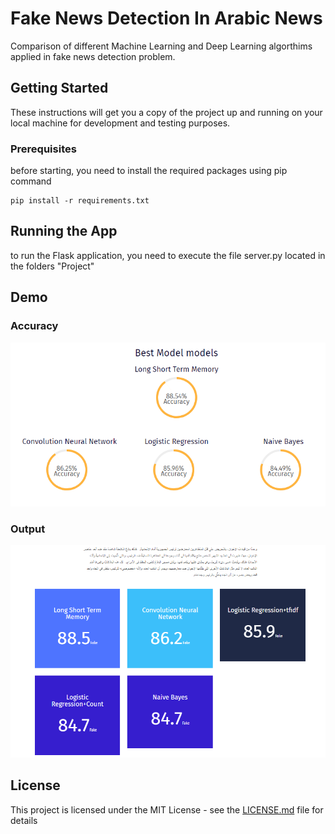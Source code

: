 # Fake News Detection In Arabic News

Comparison of different Machine Learning and Deep Learning algorthims applied in fake news detection problem.

## Getting Started

These instructions will get you a copy of the project up and running on your local machine for development and testing purposes.

### Prerequisites

before starting, you need to install the required packages using pip command

```
pip install -r requirements.txt
```


## Running the App

to run the Flask application, you need to execute the file server.py located in the folders "Project" 


## Demo

### Accuracy
![Alt text](imgs/img1.png?raw=true "Title")

### Output
![Alt text](imgs/img2.png?raw=true "Title")

## License

This project is licensed under the MIT License - see the [LICENSE.md](LICENSE.md) file for details
